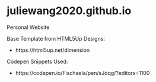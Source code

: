 # juliewang2020.github.io
Personal Website

Base Template from HTML5Up Designs: 
<ul>
  <li>https://html5up.net/dimension</li>
</ul>

Codepen Snippets Used: 
<ul>
  <li>https://codepen.io/Fischaela/pen/sJdqg/?editors=1100</li>
</ul>
